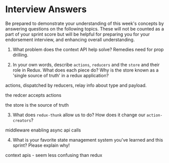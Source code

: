# Interview Answers
Be prepared to demonstrate your understanding of this week's concepts by answering questions on the following topics. These will not be counted as a part of your sprint score but will be helpful for preparing you for your endorsement interview, and enhancing overall understanding.

1. What problem does the context API help solve?
Remedies need for prop drilling. 

2. In your own words, describe `actions`, `reducers` and the `store` and their role in Redux. What does each piece do? Why is the store known as a 'single source of truth' in a redux application?

actions, dispatched by reducers, relay info about type and payload.

the redcer accepts actions

the store is the source of truth

3. What does `redux-thunk` allow us to do? How does it change our `action-creators`?

middleware enabling async api calls

4. What is your favorite state management system you've learned and this sprint? Please explain why!

context apis - seem less confusing than redux